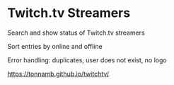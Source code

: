 # Twitch.tv Streamers

Search and show status of Twitch.tv streamers

Sort entries by online and offline

Error handling: duplicates, user does not exist, no logo

https://tonnamb.github.io/twitchtv/

